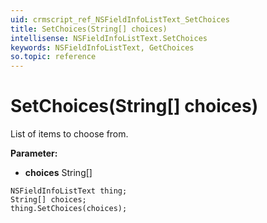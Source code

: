 ```yaml
---
uid: crmscript_ref_NSFieldInfoListText_SetChoices
title: SetChoices(String[] choices)
intellisense: NSFieldInfoListText.SetChoices
keywords: NSFieldInfoListText, GetChoices
so.topic: reference
---
```


# SetChoices(String[] choices)

List of items to choose from.

**Parameter:** 
* **choices** String[]

```crmscript
NSFieldInfoListText thing;
String[] choices;
thing.SetChoices(choices);
```


